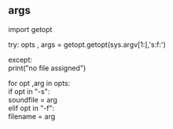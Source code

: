 ## args  
import getopt

try:
    opts , args = getopt.getopt(sys.argv[1:],'s:f:')  

except:  
        print("no file assigned")  

for opt ,arg  in opts:  
    if opt in "-s":  
        soundfile = arg  
    elif opt in "-f":  
      filename = arg  
      
      
      